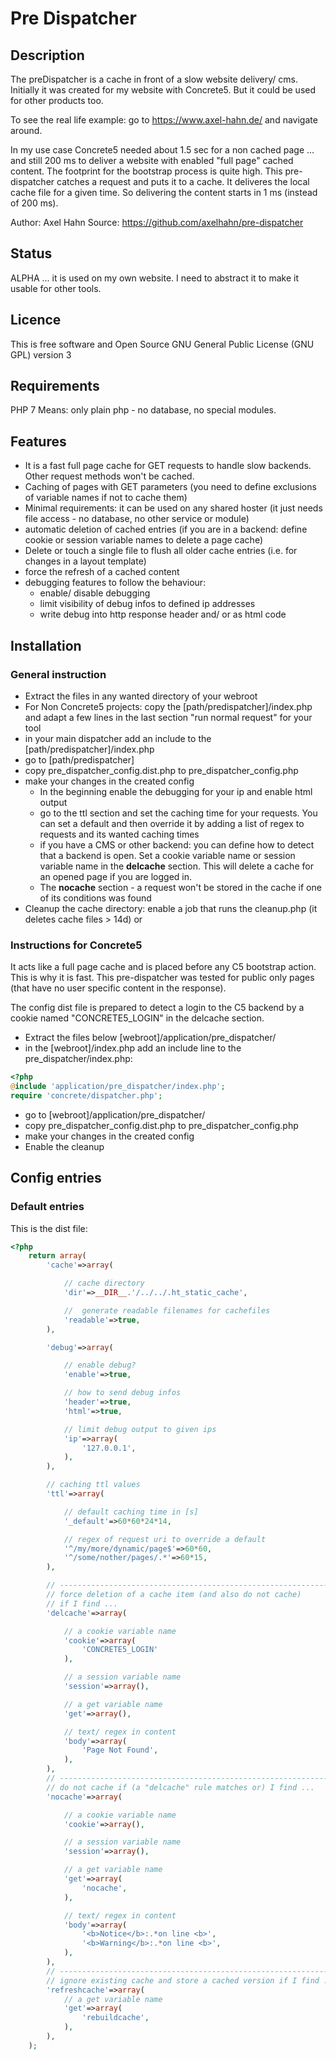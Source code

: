 
# Pre Dispatcher #


## Description ##

The preDispatcher is a cache in front of a slow website delivery/ cms. Initially it was created for my website with Concrete5. But it could be used for other products too.

To see the real life example: go to https://www.axel-hahn.de/ and navigate around.

In my use case Concrete5 needed about 1.5 sec for a non cached page ... and still 200 ms to deliver a website with enabled "full page" cached content. The footprint for the bootstrap process is quite high. This pre-dispatcher catches a request and puts it to a cache. It deliveres the local cache file for a given time. So delivering the content starts in 1 ms (instead of 200 ms).

Author: Axel Hahn
Source: https://github.com/axelhahn/pre-dispatcher


## Status ##

ALPHA ... it is used on my own website. 
I need to abstract it to make it usable for other tools.


## Licence ##

This is free software and Open Source 
GNU General Public License (GNU GPL) version 3


## Requirements ##

PHP 7
Means: only plain php - no database, no special modules.


## Features ##

* It is a fast full page cache for GET requests to handle slow backends. Other request methods won't be cached.
* Caching of pages with GET parameters (you need to define exclusions of variable names if not to cache them)
* Minimal requirements: it can be used on any shared hoster (it just needs file access - no database, no other service or module)
* automatic deletion of cached entries (if you are in a backend: define cookie or session variable names to delete a page cache)
* Delete or touch a single file to flush all older cache entries (i.e. for changes in a layout template)
* force the refresh of a cached content
* debugging features to follow the behaviour:
   * enable/ disable debugging
   * limit visibility of debug infos to defined ip addresses
   * write debug into http response header and/ or as html code


## Installation ##

### General instruction ###

* Extract the files in any wanted directory of your webroot
* For Non Concrete5 projects: copy the [path/predispatcher]/index.php and adapt a few lines in the last section "run normal request" for your tool
* in your main dispatcher add an include to the [path/predispatcher]/index.php
* go to [path/predispatcher]
* copy pre_dispatcher_config.dist.php to pre_dispatcher_config.php
* make your changes in the created config
  * In the beginning enable the debugging for your ip and enable html output
  * go to the ttl section and set the caching time for your requests. You can set a default and then override it by adding a list of regex to requests and its wanted caching times
  * if you have a CMS or other backend: you can define how to detect that a backend is open. Set a cookie variable name or session variable name in the __delcache__ section. This will delete a cache for an opened page if you are logged in.
  * The __nocache__ section - a request won't be stored in the cache if one of its conditions was found
* Cleanup the cache directory: enable a job that runs the cleanup.php (it deletes cache files > 14d) or 

### Instructions for Concrete5 ###

It acts like a full page cache and is placed before any C5 bootstrap action. This is why it is fast.
This pre-dispatcher was tested for public only pages (that have no user specific content in the response).

The config dist file is prepared to detect a login to the C5 backend by a cookie named "CONCRETE5_LOGIN" in the delcache section. 

* Extract the files below [webroot]/application/pre_dispatcher/
* in the [webroot]/index.php add an include line to the pre_dispatcher/index.php:

``` php
<?php
@include 'application/pre_dispatcher/index.php';
require 'concrete/dispatcher.php';
```

* go to [webroot]/application/pre_dispatcher/
* copy pre_dispatcher_config.dist.php to pre_dispatcher_config.php
* make your changes in the created config
* Enable the cleanup

## Config entries ##


### Default entries ###

This is the dist file:

``` php
<?php
	return array(
		'cache'=>array(

			// cache directory
			'dir'=>__DIR__.'/../../.ht_static_cache',

			//  generate readable filenames for cachefiles
			'readable'=>true,
		),

		'debug'=>array(

			// enable debug?
			'enable'=>true,

			// how to send debug infos
			'header'=>true,
			'html'=>true,

			// limit debug output to given ips
			'ip'=>array(
				'127.0.0.1',
			),
		),

		// caching ttl values
		'ttl'=>array(

			// default caching time in [s]
			'_default'=>60*60*24*14,

			// regex of request uri to override a default
			'^/my/more/dynamic/page$'=>60*60,
			'^/some/nother/pages/.*'=>60*15,
		),

		// ------------------------------------------------------------
		// force deletion of a cache item (and also do not cache) 
		// if I find ...
		'delcache'=>array(

			// a cookie variable name
			'cookie'=>array(
				'CONCRETE5_LOGIN'
			),

			// a session variable name
			'session'=>array(),

			// a get variable name
			'get'=>array(),

			// text/ regex in content
			'body'=>array(
				'Page Not Found',
			),
		),
		// ------------------------------------------------------------
		// do not cache if (a "delcache" rule matches or) I find ...
		'nocache'=>array(

			// a cookie variable name
			'cookie'=>array(),

			// a session variable name
			'session'=>array(),

			// a get variable name
			'get'=>array(
				'nocache',
			),

			// text/ regex in content
			'body'=>array(
				'<b>Notice</b>:.*on line <b>',
				'<b>Warning</b>:.*on line <b>',
			),
		),
		// ------------------------------------------------------------
		// ignore existing cache and store a cached version if I find ...
		'refreshcache'=>array(
			// a get variable name
			'get'=>array(
				'rebuildcache',
			),
		),
	);

```